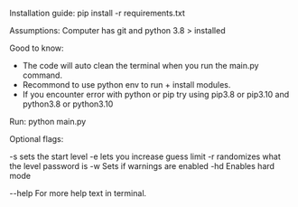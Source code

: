 
Installation guide:
pip install -r requirements.txt


Assumptions:
Computer has git and python 3.8 > installed

Good to know:
- The code will auto clean the terminal when you run the main.py command.
- Recommond to use python env to run + install modules.  
- If you encounter error with python or pip try using pip3.8 or pip3.10 
    and python3.8 or python3.10

Run:
python main.py

Optional flags:

-s sets the start level
-e lets you increase guess limit
-r randomizes what the level password is
-w Sets if warnings are enabled
-hd Enables hard mode 

--help For more help text in terminal. 
